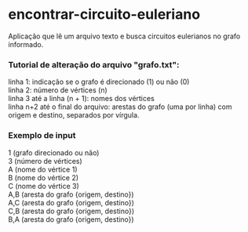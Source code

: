 # encontrar-circuito-euleriano
Aplicação que lê um arquivo texto e busca circuitos eulerianos no grafo informado.

<h3> Tutorial de alteração do arquivo "grafo.txt": </h3>

linha 1: indicação se o grafo é direcionado (1) ou não (0) <br>
linha 2: número de vértices (n) <br>
linha 3 até a linha (n + 1): nomes dos vértices <br>
linha n+2 até o final do arquivo: arestas do grafo (uma por linha) com origem e destino, separados
por vírgula.
<br>
<h3> Exemplo de input </h3>
1 (grafo direcionado ou não) <br>
3 (número de vértices) <br>
A (nome do vértice 1) <br>
B (nome do vértice 2) <br>
C (nome do vértice 3) <br>
A,B (aresta do grafo {origem, destino}) <br>
A,C (aresta do grafo {origem, destino}) <br>
C,B (aresta do grafo {origem, destino}) <br>
B,A (aresta do grafo {origem, destino})
